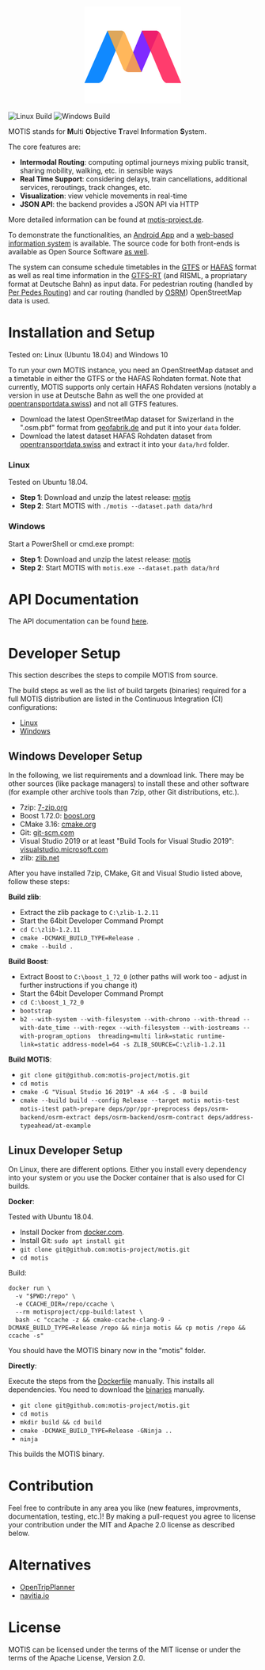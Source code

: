<p align="center"><img src="logo.svg" width="196" height="196"></p>

![Linux Build](https://github.com/motis-project/motis/workflows/Linux%20Build/badge.svg)
![Windows Build](https://github.com/motis-project/motis/workflows/Windows%20Build/badge.svg)

MOTIS stands for **M**ulti **O**bjective **T**ravel **I**nformation **S**ystem.

The core features are:

  - **Intermodal Routing**: computing optimal journeys mixing public transit, sharing mobility, walking, etc. in sensible ways
  - **Real Time Support**: considering delays, train cancellations, additional services, reroutings, track changes, etc.
  - **Visualization**: view vehicle movements in real-time
  - **JSON API**: the backend provides a JSON API via HTTP
  
More detailed information can be found at [motis-project.de](https://motis-project.de).

To demonstrate the functionalities, an [Android App](https://play.google.com/store/apps/details?id=de.motis_project.app2) and a [web-based information system](https://demo.motis-project.de/) is available. The source code for both front-ends is available as Open Source Software [as well](https://github.com/motis-project/motis/tree/master/scripts).

The system can consume schedule timetables in the [GTFS](https://developers.google.com/transit/gtfs/) or [HAFAS](https://www.fahrplanfelder.ch/fileadmin/fap_daten_test/hrdf.pdf) format as well as real time information in the [GTFS-RT](https://developers.google.com/transit/gtfs-realtime/reference) (and RISML, a propriatary format at Deutsche Bahn) as input data. For pedestrian routing (handled by [Per Pedes Routing](https://github.com/motis-project/ppr)) and car routing (handled by [OSRM](https://github.com/Project-OSRM/osrm-backend)) OpenStreetMap data is used.

# Installation and Setup

Tested on: Linux (Ubuntu 18.04) and Windows 10

To run your own MOTIS instance, you need an OpenStreetMap dataset and a timetable in either the GTFS or the HAFAS Rohdaten format. Note that currently, MOTIS supports only certain HAFAS Rohdaten versions (notably a version in use at Deutsche Bahn as well the one provided at [opentransportdata.swiss](https://opentransportdata.swiss)) and not all GTFS features.

  - Download the latest OpenStreetMap dataset for Swizerland in the ".osm.pbf" format from [geofabrik.de](https://download.geofabrik.de/europe/switzerland.html) and put it into your `data` folder.
  - Download the latest dataset HAFAS Rohdaten dataset from [opentransportdata.swiss](https://opentransportdata.swiss/en/dataset) and extract it into your `data/hrd` folder.

### Linux

Tested on Ubuntu 18.04.

  - **Step 1**: Download and unzip the latest release: [motis](https://github.com/motis-project/motis/releases/latest/download/motis-linux.zip)
  - **Step 2**: Start MOTIS with `./motis --dataset.path data/hrd`


### Windows

Start a PowerShell or cmd.exe prompt:

  - **Step 1**: Download and unzip the latest release: [motis](https://github.com/motis-project/motis/releases/latest/download/motis-windows.zip)
  - **Step 2**: Start MOTIS with `motis.exe --dataset.path data/hrd`


# API Documentation

The API documentation can be found [here](https://motis-project.de/api/).


# Developer Setup

This section describes the steps to compile MOTIS from source.

The build steps as well as the list of build targets (binaries) required for a full MOTIS distribution are listed in the Continuous Integration (CI) configurations:

  - [Linux](https://github.com/felixguendling/motis/blob/master/.github/workflows/linux.yml)
  - [Windows](https://github.com/felixguendling/motis/blob/master/.github/workflows/windows.yml)

## Windows Developer Setup

In the following, we list requirements and a download link. There may be other sources (like package managers) to install these and other software (for example other archive tools than 7zip, other Git distributions, etc.).

  - 7zip: [7-zip.org](https://www.7-zip.org/)
  - Boost 1.72.0: [boost.org](https://dl.bintray.com/boostorg/release/1.72.0/source/boost_1_72_0.7z)
  - CMake 3.16: [cmake.org](https://cmake.org/download/)
  - Git: [git-scm.com](https://git-scm.com/download/win)
  - Visual Studio 2019 or at least "Build Tools for Visual Studio 2019": [visualstudio.microsoft.com](https://visualstudio.microsoft.com/de/downloads/)
  - zlib: [zlib.net](https://www.zlib.net/)

After you have installed 7zip, CMake, Git and Visual Studio listed above, follow these steps:

**Build zlib**:

  - Extract the zlib package to `C:\zlib-1.2.11`
  - Start the 64bit Developer Command Prompt
  - `cd C:\zlib-1.2.11`
  - `cmake -DCMAKE_BUILD_TYPE=Release .`
  - `cmake --build .`

**Build Boost**:

  - Extract Boost to `C:\boost_1_72_0` (other paths will work too - adjust in further instructions if you change it)
  - Start the 64bit Developer Command Prompt
  - `cd C:\boost_1_72_0`
  - `bootstrap`
  - `b2 --with-system --with-filesystem --with-chrono --with-thread --with-date_time --with-regex --with-filesystem --with-iostreams --with-program_options  threading=multi link=static runtime-link=static address-model=64 -s ZLIB_SOURCE=C:\zlib-1.2.11`

**Build MOTIS**:

  - `git clone git@github.com:motis-project/motis.git`
  - `cd motis`
  - `cmake -G "Visual Studio 16 2019" -A x64 -S . -B build`
  - `cmake --build build --config Release --target motis motis-test motis-itest path-prepare deps/ppr/ppr-preprocess deps/osrm-backend/osrm-extract deps/osrm-backend/osrm-contract deps/address-typeahead/at-example`


## Linux Developer Setup

On Linux, there are different options. Either you install every dependency into your system or you use the Docker container that is also used for CI builds.

**Docker**:

Tested with Ubuntu 18.04.

  - Install Docker from [docker.com](https://docs.docker.com/engine/install/).
  - Install Git: `sudo apt install git`
  - `git clone git@github.com:motis-project/motis.git`
  - `cd motis`

Build:

    docker run \              
      -v "$PWD:/repo" \
      -e CCACHE_DIR=/repo/ccache \
      --rm motisproject/cpp-build:latest \
      bash -c "ccache -z && cmake-ccache-clang-9 -DCMAKE_BUILD_TYPE=Release /repo && ninja motis && cp motis /repo && ccache -s"

You should have the MOTIS binary now in the "motis" folder.


**Directly**:

Execute the steps from the [Dockerfile](https://github.com/motis-project/docker/blob/master/Dockerfile) manually. This installs all dependencies. You need to download the [binaries](https://github.com/motis-project/docker/tree/master/blob) manually.

  - `git clone git@github.com:motis-project/motis.git`
  - `cd motis`
  - `mkdir build && cd build`
  - `cmake -DCMAKE_BUILD_TYPE=Release -GNinja ..`
  - `ninja`

This builds the MOTIS binary.


# Contribution

Feel free to contribute in any area you like (new features, improvments, documentation, testing, etc.)!
By making a pull-request you agree to license your contribution under the MIT and Apache 2.0 license as described below.


# Alternatives

  - [OpenTripPlanner](https://www.opentripplanner.org/)
  - [navitia.io](https://github.com/CanalTP/navitia)


# License

MOTIS can be licensed under the terms of the MIT license or under the terms of the Apache License, Version 2.0.
